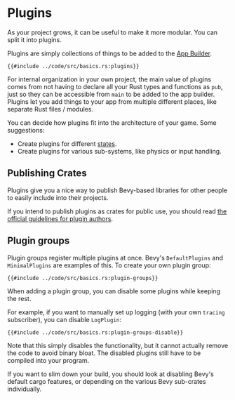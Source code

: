 # Plugins

As your project grows, it can be useful to make it more modular. You can split it into plugins.

Plugins are simply collections of things to be added to the [App Builder](./app-builder.md).

```rust,no_run,noplayground
{{#include ../code/src/basics.rs:plugins}}
```

For internal organization in your own project, the main value of plugins comes
from not having to declare all your Rust types and functions as `pub`, just so
they can be accessible from `main` to be added to the app builder. Plugins let
you add things to your app from multiple different places, like separate Rust
files / modules.

You can decide how plugins fit into the architecture of your game. Some suggestions:
 - Create plugins for different [states](./states.md).
 - Create plugins for various sub-systems, like physics or input handling.

## Publishing Crates

Plugins give you a nice way to publish Bevy-based libraries for other people to
easily include into their projects.

If you intend to publish plugins as crates for public use, you should read
[the official guidelines for plugin authors](https://github.com/bevyengine/bevy/blob/main/docs/plugins_guidelines.md).

## Plugin groups

Plugin groups register multiple plugins at once. Bevy's `DefaultPlugins` and
`MinimalPlugins` are examples of this. To create your own plugin group:

```rust,no_run,noplayground
{{#include ../code/src/basics.rs:plugin-groups}}
```

When adding a plugin group, you can disable some plugins while keeping the rest.

For example, if you want to manually set up logging (with your own `tracing`
subscriber), you can disable `LogPlugin`:

```rust,no_run,noplayground
{{#include ../code/src/basics.rs:plugin-groups-disable}}
```

Note that this simply disables the functionality, but it cannot actually remove
the code to avoid binary bloat. The disabled plugins still have to be compiled
into your program.

If you want to slim down your build, you should look at disabling Bevy's default
cargo features, or depending on the various Bevy sub-crates individually.
